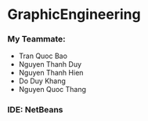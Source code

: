 # GraphicEngineering
### My Teammate:
- Tran Quoc Bao
- Nguyen Thanh Duy
- Nguyen Thanh Hien
- Do Duy Khang
- Nguyen Quoc Thang
### IDE: NetBeans
